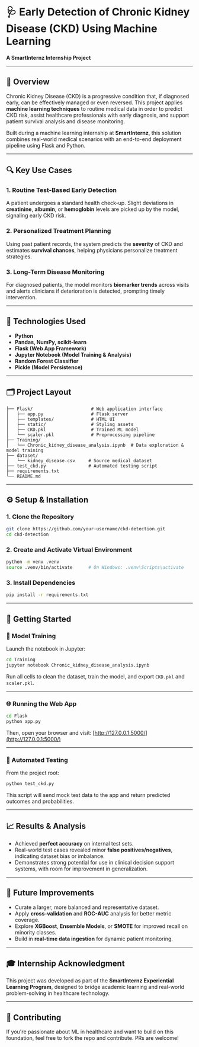 # 🩺 Early Detection of Chronic Kidney Disease (CKD) Using Machine Learning

**A SmartInternz Internship Project**

---

## 📌 Overview

Chronic Kidney Disease (CKD) is a progressive condition that, if diagnosed early, can be effectively managed or even reversed. This project applies **machine learning techniques** to routine medical data in order to predict CKD risk, assist healthcare professionals with early diagnosis, and support patient survival analysis and disease monitoring.

Built during a machine learning internship at **SmartInternz**, this solution combines real-world medical scenarios with an end-to-end deployment pipeline using Flask and Python.

---

## 🔍 Key Use Cases

### 1. **Routine Test-Based Early Detection**

A patient undergoes a standard health check-up. Slight deviations in **creatinine**, **albumin**, or **hemoglobin** levels are picked up by the model, signaling early CKD risk.

### 2. **Personalized Treatment Planning**

Using past patient records, the system predicts the **severity** of CKD and estimates **survival chances**, helping physicians personalize treatment strategies.

### 3. **Long-Term Disease Monitoring**

For diagnosed patients, the model monitors **biomarker trends** across visits and alerts clinicians if deterioration is detected, prompting timely intervention.

---

## 🧠 Technologies Used

* **Python**
* **Pandas, NumPy, scikit-learn**
* **Flask (Web App Framework)**
* **Jupyter Notebook (Model Training & Analysis)**
* **Random Forest Classifier**
* **Pickle (Model Persistence)**

---

## 🗂️ Project Layout

```
├── Flask/                      # Web application interface
│   ├── app.py                  # Flask server
│   ├── templates/              # HTML UI
│   ├── static/                 # Styling assets
│   ├── CKD.pkl                 # Trained ML model
│   └── scaler.pkl              # Preprocessing pipeline
├── Training/
│   └── Chronic_kidney_disease_analysis.ipynb  # Data exploration & model training
├── dataset/
│   └── kidney_disease.csv     # Source medical dataset
├── test_ckd.py                # Automated testing script
├── requirements.txt
└── README.md
```

---

## ⚙️ Setup & Installation

### 1. Clone the Repository

```bash
git clone https://github.com/your-username/ckd-detection.git
cd ckd-detection
```

### 2. Create and Activate Virtual Environment

```bash
python -m venv .venv
source .venv/bin/activate      # On Windows: .venv\Scripts\activate
```

### 3. Install Dependencies

```bash
pip install -r requirements.txt
```

---

## 🚀 Getting Started

### 🧪 Model Training

Launch the notebook in Jupyter:

```bash
cd Training
jupyter notebook Chronic_kidney_disease_analysis.ipynb
```

Run all cells to clean the dataset, train the model, and export `CKD.pkl` and `scaler.pkl`.

---

### 🌐 Running the Web App

```bash
cd Flask
python app.py
```

Then, open your browser and visit: [http://127.0.0.1:5000/](http://127.0.0.1:5000/)

---

### 🧬 Automated Testing

From the project root:

```bash
python test_ckd.py
```

This script will send mock test data to the app and return predicted outcomes and probabilities.

---

## 📈 Results & Analysis

* Achieved **perfect accuracy** on internal test sets.
* Real-world test cases revealed minor **false positives/negatives**, indicating dataset bias or imbalance.
* Demonstrates strong potential for use in clinical decision support systems, with room for improvement in generalization.

---

## 🔧 Future Improvements

* Curate a larger, more balanced and representative dataset.
* Apply **cross-validation** and **ROC-AUC** analysis for better metric coverage.
* Explore **XGBoost**, **Ensemble Models**, or **SMOTE** for improved recall on minority classes.
* Build in **real-time data ingestion** for dynamic patient monitoring.

---

## 🎓 Internship Acknowledgment

This project was developed as part of the **SmartInternz Experiential Learning Program**, designed to bridge academic learning and real-world problem-solving in healthcare technology.

---

## 🤝 Contributing

If you're passionate about ML in healthcare and want to build on this foundation, feel free to fork the repo and contribute. PRs are welcome!

